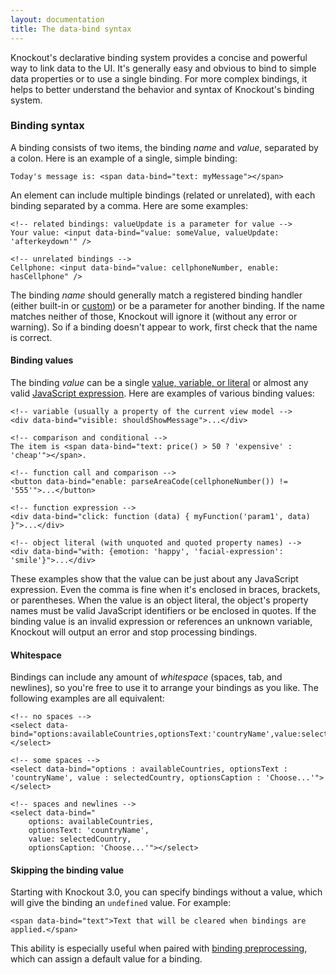 ```yaml
---
layout: documentation
title: The data-bind syntax
---
```


Knockout's declarative binding system provides a concise and powerful way to link data to the UI. It's generally easy and obvious to bind to simple data properties or to use a single binding. For more complex bindings, it helps to better understand the behavior and syntax of Knockout's binding system.

### Binding syntax

A binding consists of two items, the binding *name* and *value*, separated by a colon. Here is an example of a single, simple binding:

    Today's message is: <span data-bind="text: myMessage"></span>

An element can include multiple bindings (related or unrelated), with each binding separated by a comma. Here are some examples:

    <!-- related bindings: valueUpdate is a parameter for value -->
    Your value: <input data-bind="value: someValue, valueUpdate: 'afterkeydown'" />

    <!-- unrelated bindings -->
    Cellphone: <input data-bind="value: cellphoneNumber, enable: hasCellphone" />

The binding *name* should generally match a registered binding handler (either built-in or [custom](custom-bindings.html)) or be a parameter for another binding. If the name matches neither of those, Knockout will ignore it (without any error or warning). So if a binding doesn't appear to work, first check that the name is correct.

#### Binding values

The binding *value* can be a single [value, variable, or literal](https://developer.mozilla.org/en-US/docs/JavaScript/Guide/Values,_variables,_and_literals) or almost any valid [JavaScript expression](https://developer.mozilla.org/en-US/docs/JavaScript/Guide/Expressions_and_Operators). Here are examples of various binding values:

    <!-- variable (usually a property of the current view model -->
    <div data-bind="visible: shouldShowMessage">...</div>

    <!-- comparison and conditional -->
    The item is <span data-bind="text: price() > 50 ? 'expensive' : 'cheap'"></span>.

    <!-- function call and comparison -->
    <button data-bind="enable: parseAreaCode(cellphoneNumber()) != '555'">...</button>

    <!-- function expression -->
    <div data-bind="click: function (data) { myFunction('param1', data) }">...</div>

    <!-- object literal (with unquoted and quoted property names) -->
    <div data-bind="with: {emotion: 'happy', 'facial-expression': 'smile'}">...</div>

These examples show that the value can be just about any JavaScript expression. Even the comma is fine when it's enclosed in braces, brackets, or parentheses. When the value is an object literal, the object's property names must be valid JavaScript identifiers or be enclosed in quotes. If the binding value is an invalid expression or references an unknown variable, Knockout will output an error and stop processing bindings.

#### Whitespace

Bindings can include any amount of *whitespace* (spaces, tab, and newlines), so you're free to use it to arrange your bindings as you like. The following examples are all equivalent:

    <!-- no spaces -->
    <select data-bind="options:availableCountries,optionsText:'countryName',value:selectedCountry,optionsCaption:'Choose...'"></select>

    <!-- some spaces -->
    <select data-bind="options : availableCountries, optionsText : 'countryName', value : selectedCountry, optionsCaption : 'Choose...'"></select>

    <!-- spaces and newlines -->
    <select data-bind="
        options: availableCountries,
        optionsText: 'countryName',
        value: selectedCountry,
        optionsCaption: 'Choose...'"></select>

#### Skipping the binding value

Starting with Knockout 3.0, you can specify bindings without a value, which will give the binding an `undefined` value. For example:

    <span data-bind="text">Text that will be cleared when bindings are applied.</span>
   
This ability is especially useful when paired with [binding preprocessing](binding-preprocessing.html), which can assign a default value for a binding.

